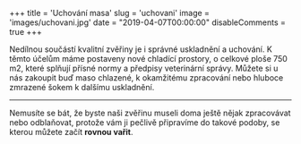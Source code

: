 +++
title = 'Uchování masa'
slug = 'uchovani'
image = 'images/uchovani.jpg'
date = "2019-04-07T00:00:00"
disableComments = true
+++

Nedílnou součástí kvalitní zvěřiny je i správné uskladnění a uchování. K těmto účelům máme postaveny nové chladící prostory, o celkové ploše 750 m2, které splňují přísné normy a předpisy veterinární správy. Můžete si u nás zakoupit buď maso chlazené, k okamžitému zpracování nebo hluboce zmrazené šokem k dalšímu uskladnění. <!--more-->

---

Nemusíte se bát, že byste naši zvěřinu museli doma ještě nějak zpracovávat nebo odblaňovat, protože vám ji pečlivě připravíme do takové podoby, se kterou můžete začít **rovnou vařit**.